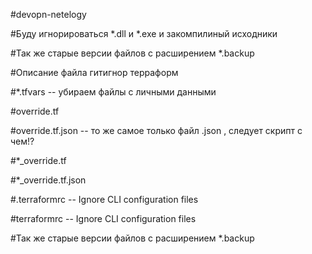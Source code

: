 #devopn-netelogy


#Буду игнорироваться *.dll и *.exe и закомпилиный исходники

#Так же старые версии файлов с расширением *.backup


#Описание файла гитигнор терраформ

#*.tfvars -- убираем файлы с личными данными

#override.tf 

#override.tf.json -- то же самое только файл .json , следует скрипт  с чем!?

#*_override.tf

#*_override.tf.json

#.terraformrc -- Ignore CLI configuration files

#terraformrc -- Ignore CLI configuration files



#Так же старые версии файлов с расширением *.backup

